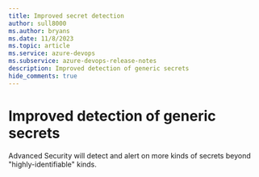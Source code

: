 ```yaml
---
title: Improved secret detection
author: sull8000
ms.author: bryans
ms.date: 11/8/2023
ms.topic: article
ms.service: azure-devops
ms.subservice: azure-devops-release-notes
description: Improved detection of generic secrets
hide_comments: true
---
```


# Improved detection of generic secrets

Advanced Security will detect and alert on more kinds of secrets beyond "highly-identifiable" kinds.

